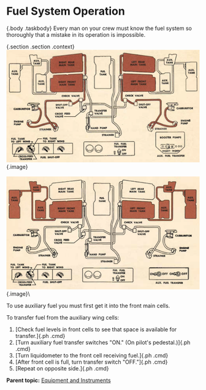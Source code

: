 
Fuel System Operation
=====================

 {.body .taskbody}
Every man on your crew must know the fuel system so thoroughly that a
mistake in its operation is impossible.

 {.section .section .context}
\
![Normal operation](../images/fuel_system_normal_ops.png){.image}\
\
![Auxiliary fuel transfer](../images/fuel_aux_transfer.png){.image}\

To use auxiliary fuel you must first get it into the front main cells.

To transfer fuel from the auxiliary wing cells:


1.  [Check fuel levels in front cells to see that space is available for
    transfer.]{.ph .cmd}
2.  [Turn auxiliary fuel transfer switches \"ON.\" (On pilot\'s
    pedestal.)]{.ph .cmd}
3.  [Turn liquidometer to the front cell receiving fuel.]{.ph .cmd}
4.  [After front cell is full, turn transfer switch \"OFF.\"]{.ph .cmd}
5.  [Repeat on opposite side.]{.ph .cmd}




**Parent topic:** [Equipment and
Instruments](../mdita/equipment_and_instruments.md "This section provides a survey of the key systems, equipment and instrumentation of the B-25 airplane.")



